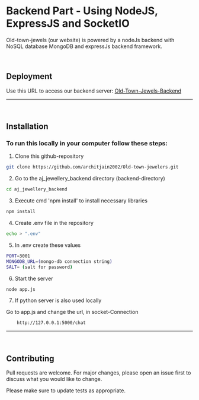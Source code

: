 # Backend Part - Using NodeJS, ExpressJS and SocketIO

Old-town-jewels (our website) is powered by a nodeJs backend with NoSQL database MongoDB and expressJs backend framework.


</br>

## Deployment

Use this URL to access our backend server:  [Old-Town-Jewels-Backend](https://aj-backend.azurewebsites.net/)


****
</br>


## Installation

### To run this locally in your computer follow these steps:


1. Clone this github-repository 
``` bash
git clone https://github.com/architjain2002/Old-town-jewelers.git

```
2.  Go to the aj_jewellery_backend directory (backend-directory)
```bash
cd aj_jewellery_backend
```
3. Execute cmd 'npm install' to install necessary libraries

``` bash
npm install
```

4. Create .env file in the repository

``` bash
echo > ".env"
```

5. In .env create these values

```bash
PORT=3001
MONGODB_URL=(mongo-db connection string)
SALT= (salt for password)

```

6. Start the server

``` bash
node app.js
```


7. If python server is also used locally

Go to  app.js and change the url, in socket-Connection
    
```bash
    http://127.0.0.1:5000/chat
```

****
</br>

## Contributing

Pull requests are welcome. For major changes, please open an issue first to discuss what you would like to change.

Please make sure to update tests as appropriate.

